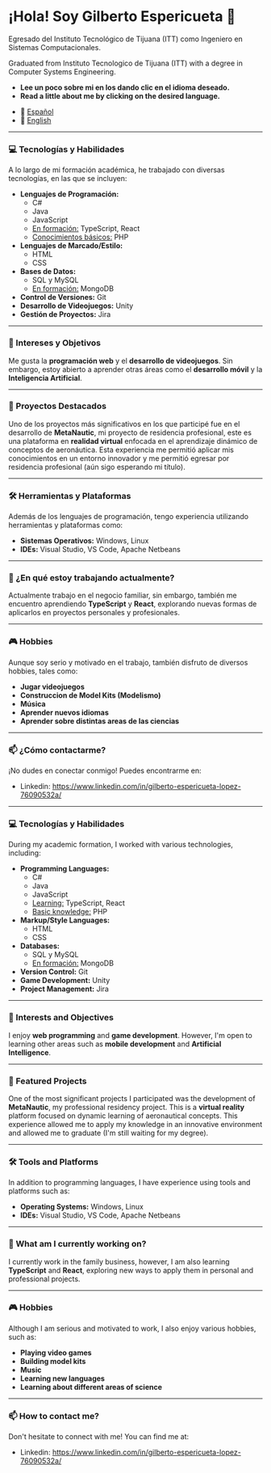 
  <h1>¡Hola! Soy Gilberto Espericueta 👋</h1>
  <p>Egresado del Instituto Tecnológico de Tijuana (ITT) como Ingeniero en Sistemas Computacionales.</p>
  <p>Graduated from Instituto Tecnologico de Tijuana (ITT) with a degree in Computer Systems Engineering.</p>

* **Lee un poco sobre mi en los dando clic en el idioma deseado.**
* **Read a little about me by clicking on the desired language.**

- 📓 [Español](#inicio)
- 📓 [English](#start)

---

### <a id="inicio" /> 💻 Tecnologías y Habilidades

A lo largo de mi formación académica, he trabajado con diversas tecnologías, en las que se incluyen:

* **Lenguajes de Programación:**
    * C#
    * Java
    * JavaScript
    * <ins>En formación:</ins> TypeScript, React
    * <ins>Conocimientos básicos:</ins> PHP
* **Lenguajes de Marcado/Estilo:**
    * HTML
    * CSS
* **Bases de Datos:**  
    * SQL y MySQL
    * <ins>En formación:</ins> MongoDB
* **Control de Versiones:** Git
* **Desarrollo de Videojuegos:** Unity
* **Gestión de Proyectos:** Jira

---

### 🌱 Intereses y Objetivos

Me gusta la **programación web** y el **desarrollo de videojuegos**. Sin embargo, estoy abierto a aprender otras áreas como el **desarrollo móvil** y la **Inteligencia Artificial**.

---

### 🚀 Proyectos Destacados

Uno de los proyectos más significativos en los que participé fue en el desarrollo de **MetaNautic**, mi proyecto de residencia profesional, este es una plataforma en **realidad virtual** enfocada en el aprendizaje dinámico de conceptos de aeronáutica. Esta experiencia me permitió aplicar mis conocimientos en un entorno innovador y me permitió egresar por residencia profesional (aún sigo esperando mi título).

---

### 🛠️ Herramientas y Plataformas

Además de los lenguajes de programación, tengo experiencia utilizando herramientas y plataformas como:

* **Sistemas Operativos:** Windows, Linux
* **IDEs:** Visual Studio, VS Code, Apache Netbeans

---

### 💼 ¿En qué estoy trabajando actualmente?

Actualmente trabajo en el negocio familiar, sin embargo, también me encuentro aprendiendo **TypeScript** y **React**, explorando nuevas formas de aplicarlos en proyectos personales y profesionales.

---

### 🎮 Hobbies

Aunque soy serio y motivado en el trabajo, también disfruto de diversos hobbies, tales como:
* **Jugar videojuegos**
* **Construccion de Model Kits (Modelismo)**
* **Música**
* **Aprender nuevos idiomas**
* **Aprender sobre distintas areas de las ciencias**

---

### 📫 ¿Cómo contactarme?

¡No dudes en conectar conmigo! Puedes encontrarme en:

* Linkedin: https://www.linkedin.com/in/gilberto-espericueta-lopez-76090532a/
  
---

### <a id="start" /> 💻 Tecnologías y Habilidades

During my academic formation, I worked with various technologies, including:

* **Programming Languages:**
    * C#
    * Java
    * JavaScript
    * <ins>Learning:</ins> TypeScript, React
    * <ins>Basic knowledge:</ins> PHP
* **Markup/Style Languages:**
    * HTML
    * CSS
* **Databases:**  
    * SQL y MySQL
    * <ins>En formación:</ins> MongoDB
* **Version Control:** Git
* **Game Development:** Unity
* **Project Management:** Jira

---

### 🌱 Interests and Objectives

I enjoy **web programming** and **game development**. However, I'm open to learning other areas such as **mobile development** and **Artificial Intelligence**.

---

### 🚀 Featured Projects

One of the most significant projects I participated was the development of **MetaNautic**, my professional residency project. This is a **virtual reality** platform focused on dynamic learning of aeronautical concepts. This experience allowed me to apply my knowledge in an innovative environment and allowed me to graduate (I'm still waiting for my degree).

---

### 🛠️ Tools and Platforms

In addition to programming languages, I have experience using tools and platforms such as:

* **Operating Systems:** Windows, Linux
* **IDEs:** Visual Studio, VS Code, Apache Netbeans
  
---

### 💼 What am I currently working on?

I currently work in the family business, however, I am also learning **TypeScript** and **React**, exploring new ways to apply them in personal and professional projects.

---

### 🎮 Hobbies

Although I am serious and motivated to work, I also enjoy various hobbies, such as:
* **Playing video games**
* **Building model kits**
* **Music**
* **Learning new languages**
* **Learning about different areas of science**

---

### 📫 How to contact me?

Don't hesitate to connect with me! You can find me at:

* Linkedin: https://www.linkedin.com/in/gilberto-espericueta-lopez-76090532a/


